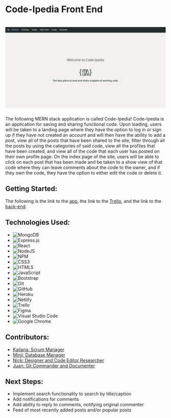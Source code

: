 # Code-Ipedia Front End
# ![Landing Page](public/imgs/Code-Ipedia.png)

The following MERN stack application is called Code-Ipedia! Code-Ipedia is an application for saving and sharing functional code. Upon loading, users will be taken to a landing page where they have the option to log in or sign up if they have not created an account and will then have the ability to add a post, view all of the posts that have been shared to the site, filter through all the posts by using the categories of said code, view all the profiles that have been created, and view all of the code that each user has posted on their own profile page. On the index page of the site, users will be able to click on each post that has been made and be taken to a show view of that code where they can leave comments about the code to the owner, and if they own the code, they have the option to either edit the code or delete it.

## Getting Started:
The following is the link to the [app](https://code-ipedia.netlify.app/), the link to the [Trello](https://trello.com/b/tTBaOcHd/code-ipedia), and the link to the [back-end](https://github.com/jsantia85/code-ipedia-back-end).

## Technologies Used:
- ![MongoDB](https://img.shields.io/badge/MongoDB-%234ea94b.svg?style=for-the-badge&logo=mongodb&logoColor=white)
- ![Express.js](https://img.shields.io/badge/express.js-%23404d59.svg?style=for-the-badge&logo=express&logoColor=%2361DAFB)
- ![React](https://img.shields.io/badge/react-%2320232a.svg?style=for-the-badge&logo=react&logoColor=%2361DAFB)
- ![NodeJS](https://img.shields.io/badge/node.js-6DA55F?style=for-the-badge&logo=node.js&logoColor=white)
- ![NPM](https://img.shields.io/badge/NPM-%23000000.svg?style=for-the-badge&logo=npm&logoColor=white)
- ![CSS3](https://img.shields.io/badge/css3-%231572B6.svg?style=for-the-badge&logo=css3&logoColor=white)
- ![HTML5](https://img.shields.io/badge/html5-%23E34F26.svg?style=for-the-badge&logo=html5&logoColor=white)
- ![JavaScript](https://img.shields.io/badge/javascript-%23323330.svg?style=for-the-badge&logo=javascript&logoColor=%23F7DF1E)
- ![Bootstrap](https://img.shields.io/badge/bootstrap-%23563D7C.svg?style=for-the-badge&logo=bootstrap&logoColor=white)
- ![Git](https://img.shields.io/badge/git-%23F05033.svg?style=for-the-badge&logo=git&logoColor=white)
- ![GitHub](https://img.shields.io/badge/github-%23121011.svg?style=for-the-badge&logo=github&logoColor=white)
- ![Heroku](https://img.shields.io/badge/heroku-%23430098.svg?style=for-the-badge&logo=heroku&logoColor=white)
- ![Netlify](https://img.shields.io/badge/netlify-%23000000.svg?style=for-the-badge&logo=netlify&logoColor=#00C7B7)
- ![Trello](https://img.shields.io/badge/Trello-%23026AA7.svg?style=for-the-badge&logo=Trello&logoColor=white)
- ![Figma](https://img.shields.io/badge/figma-%23F24E1E.svg?style=for-the-badge&logo=figma&logoColor=white)
- ![Visual Studio Code](https://img.shields.io/badge/Visual%20Studio%20Code-0078d7.svg?style=for-the-badge&logo=visual-studio-code&logoColor=white)
- ![Google Chrome](https://img.shields.io/badge/Google%20Chrome-4285F4?style=for-the-badge&logo=GoogleChrome&logoColor=white)

## Contributors:
- [Kailana: Scrum Manager](https://github.com/kailanajt)
- [Minji: Database Manager](https://github.com/minjijeong2000)
- [Nick: Designer and Code Editor Researcher](https://github.com/LargeWater)
- [Juan: Git Commander and Documenter](https://github.com/jsantia85)

## Next Steps: 
- Implement search functionality to search by title/caption
- Add notifications for comments
- Add ability to reply to comments, notifying original commenter
- Feed of most recently added posts and/or popular posts
